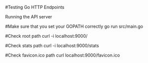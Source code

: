 
#Testing Go HTTP Endpoints

Running the API server

#Make sure that you set your GOPATH correctly
go run src/main.go

#Check root path
curl -i localhost:9000/

#Check stats path
curl -i localhost:9000/stats

#Check favicon.ico path
curl localhost:9000/favicon.ico
